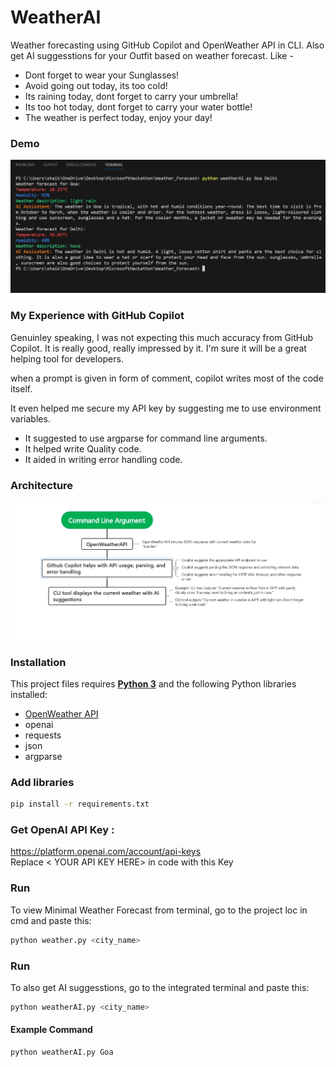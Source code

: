 # WeatherAI

Weather forecasting using GitHub Copilot and OpenWeather API in CLI.
Also get AI suggesstions for your Outfit based on weather forecast. Like -
- Dont forget to wear your Sunglasses!
- Avoid going out today, its too cold!
- Its raining today, dont forget to carry your umbrella!
- Its too hot today, dont forget to carry your water bottle!
- The weather is perfect today, enjoy your day!



### Demo

![](https://github.com/Fastest-Coder-First/Weather_Forecast/blob/main/Screenshot2.jpeg)

### My Experience with GitHub Copilot
Genuinley speaking, I was not expecting this much accuracy from GitHub Copilot. It is really good, really impressed by it. I'm sure it will be a great helping tool for developers.

when a prompt is given in form of comment, copilot writes most of the code itself. 

It even helped me secure my API key by suggesting me to use environment variables.

- It suggested to use argparse for command line arguments.
- It helped write Quality code.
- It aided in writing error handling code.




### Architecture
![](https://github.com/Fastest-Coder-First/Weather_Forecast/blob/main/Architecture.jpeg)



### Installation


This project files requires [**Python 3**](https://www.python.org/downloads/) and the following Python libraries installed:

- [OpenWeather API](https://openweathermap.org/api)
- openai 
- requests
- json
- argparse


### Add libraries

```bash
pip install -r requirements.txt
```  

### Get OpenAI API Key :
https://platform.openai.com/account/api-keys \
Replace < YOUR API KEY HERE> in code with this Key 


### Run
To view Minimal Weather Forecast from terminal, go to the project loc in cmd and paste this:

```bash
python weather.py <city_name>
```  

### Run
To also get AI suggesstions, go to the integrated terminal and paste this:

```bash
python weatherAI.py <city_name>
```  

#### Example Command
```bash
python weatherAI.py Goa
```